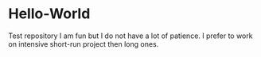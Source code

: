 # Hello-World
Test repository
I am fun but I do not have a lot of patience. I prefer to work on intensive short-run project then long ones.  
